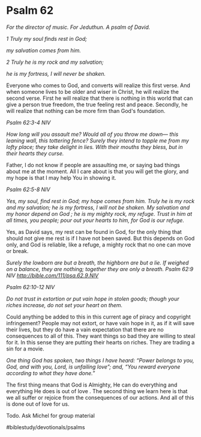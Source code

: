 # Psalm 62
*For the director of music. For Jeduthun. A psalm of David.*

*1 Truly my soul finds rest in God;*

*my salvation comes from him.*

*2 Truly he is my rock and my salvation;*

*he is my fortress, I will never be shaken.*

Everyone who comes to God, and converts will realize this first verse. And when someone lives to be older and wiser in Christ, he will realize the second verse.
First he will realize that there is nothing in this world that can give a person true freedom, the true feeling rest and peace. Secondly, he will realize that nothing can be more firm than God's foundation.

*Psalm 62:3-4 NIV*

*How long will you assault me? Would all of you throw me down— this leaning wall, this tottering fence? Surely they intend to topple me from my lofty place; they take delight in lies. With their mouths they bless, but in their hearts they curse.*

Father, I do not know if people are assaulting me, or saying bad things about me at the moment. All I care about is that you will get the glory, and my hope is that I may help You in showing it.

*Psalm 62:5-8 NIV*

*Yes, my soul, find rest in God; my hope comes from him. Truly he is my rock and my salvation; he is my fortress, I will not be shaken. My salvation and my honor depend on God ; he is my mighty rock, my refuge. Trust in him at all times, you people; pour out your hearts to him, for God is our refuge.*

Yes, as David says, my rest can be found in God, for the only thing that should not give me rest is if I have not been saved. But this depends on God only, and God is reliable, like a refuge, a mighty rock that no one can move or break.

*Surely the lowborn are but a breath, the highborn are but a lie. If weighed on a balance, they are nothing; together they are only a breath.*
*Psalm 62:9 NIV*
*http://bible.com/111/psa.62.9.NIV*

*Psalm 62:10-12 NIV*

*Do not trust in extortion or put vain hope in stolen goods; though your riches increase, do not set your heart on them.*

Could anything be added to this in this current age of piracy and copyright infringement?
People may not extort, or have vain hope in it, as if it will save their lives, but they do have a vain expectation that there are no consequences to all of this.
They want things so bad they are willing to steal for it. In this sense they are putting their hearts on riches. They are trading a sin for a movie.

*One thing God has spoken, two things I have heard: “Power belongs to you, God, and with you, Lord, is unfailing love”; and, “You reward everyone according to what they have done.”*

The first thing means that God is Almighty, He can do everything and everything He does is out of love .
The second thing we learn here is that we all suffer or rejoice from the consequences of our actions.
And all of this is done out of love for us.

Todo. Ask Michel for group material

#biblestudy/devotionals/psalms